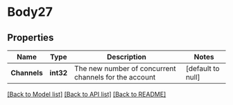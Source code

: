 # Body27

## Properties
Name | Type | Description | Notes
------------ | ------------- | ------------- | -------------
**Channels** | **int32** | The new number of concurrent channels for the account | [default to null]

[[Back to Model list]](../README.md#documentation-for-models) [[Back to API list]](../README.md#documentation-for-api-endpoints) [[Back to README]](../README.md)

